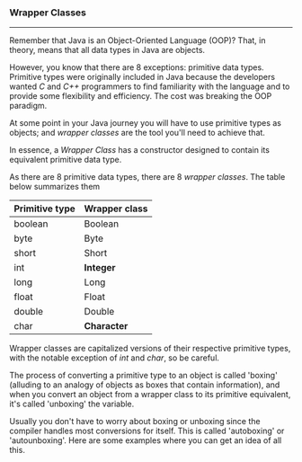 ### Wrapper Classes

***

Remember that Java is an Object-Oriented Language (OOP)?
That, in theory, means that all data types in Java are objects.

However, you know that there are 8 exceptions: primitive data types.
Primitive types were originally included in Java because
the developers wanted *C* and *C++* programmers to find
familiarity with the language and to provide some flexibility
and efficiency. The cost was breaking the OOP paradigm.

At some point in your Java journey you will have to use
primitive types as objects; and *wrapper classes* are the
tool you'll need to achieve that.

In essence, a *Wrapper Class* has a constructor designed to
contain its equivalent primitive data type.

As there are 8 primitive data types, there are 8 *wrapper classes*.
The table below summarizes them

| **Primitive type** | **Wrapper class** |
|--------------------|-------------------|
| boolean            | Boolean           |
| byte               | Byte              |
| short              | Short             |
| int                | **Integer**       |
| long               | Long              |
| float              | Float             |
| double             | Double            |
| char               | **Character**     |

Wrapper classes are capitalized versions of
their respective primitive types, with the notable
exception of *int* and *char*, so be careful.

The process of converting a primitive type to
an object is called 'boxing' (alluding to
an analogy of objects as boxes that contain information),
and when you convert an object from a wrapper class
to its primitive equivalent, it's called 'unboxing' the variable.

Usually you don't have to worry about boxing or unboxing
since the compiler handles most conversions for itself. This
is called 'autoboxing' or 'autounboxing'. Here are
some examples where you can get an idea of all this.

